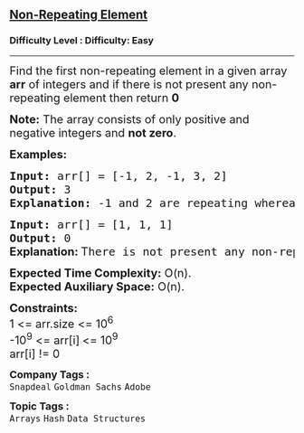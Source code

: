 <h2><a href="https://www.geeksforgeeks.org/problems/non-repeating-element3958/1?page=3&category=Arrays,Strings,STL,Binary%20Search,Map,set,Kadane&difficulty=Easy&sortBy=submissions">Non-Repeating Element</a></h2><h3>Difficulty Level : Difficulty: Easy</h3><hr><div class="problems_problem_content__Xm_eO"><p><span style="font-size: 20px;">Find the first non-repeating element in a given array<strong> arr</strong> of integers and if there is not present any non-repeating element then return <strong>0</strong></span></p>
<p><span style="font-size: 20px;"><strong>Note:</strong> The array consists of only positive and negative integers and <strong>not zero</strong>.</span></p>
<p><span style="font-size: 20px;"><strong>Examples:</strong></span></p>
<pre><span style="font-size: 20px;"><strong>Input: </strong>arr[] = [-1, 2, -1, 3, 2]
<strong>Output: </strong>3
<strong>Explanation: </strong>-1 and 2 are repeating whereas 3 is the only number occuring once. Hence, the output is 3. </span></pre>
<pre><span style="font-size: 20px;"><strong>Input:</strong> arr[] = [1, 1, 1]
<strong>Output:</strong> 0<br><strong style="font-family: -apple-system, BlinkMacSystemFont, 'Segoe UI', Roboto, Oxygen, Ubuntu, Cantarell, 'Open Sans', 'Helvetica Neue', sans-serif;">Explanation: </strong><span style="font-family: -apple-system, BlinkMacSystemFont, 'Segoe UI', Roboto, Oxygen, Ubuntu, Cantarell, 'Open Sans', 'Helvetica Neue', sans-serif;">T</span></span><span style="font-size: 20px;">here is not present any non-repeating element so answer should be 0.</span></pre>
<p><span style="font-size: 20px;"><strong>Expected Time Complexity:</strong> O(n).<br><strong>Expected Auxiliary Space:</strong> O(n).</span></p>
<p><span style="font-size: 20px;"><strong>Constraints:</strong><br>1 &lt;= arr.size &lt;= 10<sup>6</sup><br>-10<sup>9</sup> &lt;= arr[i]<sup>&nbsp;</sup>&lt;= 10<sup>9</sup><br>arr[i] != 0&nbsp;</span></p></div><p><span style=font-size:18px><strong>Company Tags : </strong><br><code>Snapdeal</code>&nbsp;<code>Goldman Sachs</code>&nbsp;<code>Adobe</code>&nbsp;<br><p><span style=font-size:18px><strong>Topic Tags : </strong><br><code>Arrays</code>&nbsp;<code>Hash</code>&nbsp;<code>Data Structures</code>&nbsp;